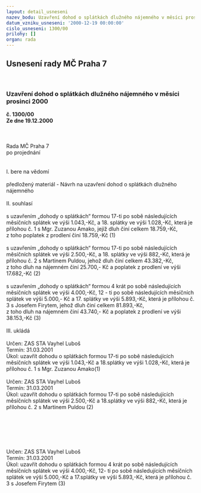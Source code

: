 ```yaml
---
layout: detail_usneseni
nazev_bodu: Uzavření dohod o splátkách dlužného nájemného v měsíci prosinci 2000
datum_vzniku_usneseni: '2000-12-19 00:00:00'
cislo_usneseni: 1300/00
prilohy: []
organ: rada
---
```

<div id="ucUsn_pList" class="usn">
	<span><h2>Usnesení rady MČ Praha 7 </h2>
<br></span><div class="standBody">
<span><h3>Uzavření dohod o splátkách dlužného nájemného v měsíci prosinci 2000</h3></span><div class="center">
		<strong>č. 1300/00</strong><br>
	</div>
<div class="center">
		<strong>Ze dne 19.12.2000</strong><br><br>
	</div>
<br><br>Rada MČ Praha 7<br>po projednání<br><br><br>I.	bere na vědomí<br><br> předložený materiál - Návrh na uzavření dohod o splátkách dlužného nájemného<br><br>II.	souhlasí <br><br>s uzavřením „dohody o splátkách“ formou 17-ti po sobě následujících měsíčních splátek ve výši 1.043,-Kč, a 18. splátky ve výši 1.028,-Kč, která je přílohou č. 1 s Mgr. Zuzanou Amako, jejíž dluh činí celkem 18.759,-Kč, <br>z toho poplatek z prodlení činí 18.759,-Kč 							 (1)<br><br>s uzavřením „dohody o splátkách“ formou 17-ti po sobě následujících měsíčních splátek ve výši 2.500,-Kč, a 18. splátky ve výši 882,-Kč, která je přílohou č. 2 s Martinem Puldou, jehož dluh činí celkem 43.382,-Kč, <br>z toho dluh na nájemném činí 25.700,- Kč a poplatek z prodlení ve výši 17.682,-Kč	(2) <br><br>s uzavřením „dohody o splátkách“ formou 4 krát po sobě následujících měsíčních splátek ve výši 4.000,-Kč, 12 - ti po sobě následujících měsíčních splátek ve výši 5.000,- Kč a 17. splátky ve výši 5.893,-Kč, která je přílohou č. 3 s Josefem Firytem, jehož dluh činí celkem 81.893,-Kč, <br>z toho dluh na nájemném činí 43.740,- Kč a poplatek z prodlení ve výši 38.153,-Kč	(3)<br><br>III.	ukládá <br><br> Určen:	     	ZAS STA Vayhel Luboš<br>Termín: 31.03.2001<br>Úkol:	uzavřít  dohodu o splátkách formou 17-ti po sobě následujících měsíčních splátek ve výši 1.043,-Kč a 18.splátky ve výši 1.028,-Kč,  která je přílohou č. 1 s Mgr. Zuzanou Amako(1)<br> <br> Určen:	     	ZAS STA Vayhel Luboš<br>Termín: 31.03.2001<br>Úkol:	uzavřít  dohodu o splátkách formou 17-ti po sobě následujících měsíčních splátek ve výši 2.500,-Kč a 18.splátky ve výši 882,-Kč,  která je přílohou č. 2 s Martinem Puldou (2)<br> <br><br><br><br><br><br> Určen:	     	ZAS STA Vayhel Luboš<br>Termín: 31.03.2001<br>Úkol:	uzavřít  dohodu o splátkách formou 4 krát po sobě následujících měsíčních splátek ve výši 4.000,-Kč, 12- ti po sobě následujících měsíčních splátek ve výši 5.000,-Kč a 17.splátky ve výši 5.893,-Kč,  která je přílohou č. 3  s Josefem Firytem (3)<br> 		<br><br> </div>
</div>